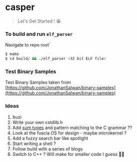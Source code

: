 # casper

> Let's Get Started ! 😁

### To build and run `elf_parser`
Navigate to repo root`
```bash
$ make
$ cd build/ && ./elf_parser <32 bit ELF file>
```

### Test Binary Samples 
Test Binary Samples taken from [https://github.com/JonathanSalwan/binary-samples](https://github.com/JonathanSalwan/binary-samples)


### Ideas
1. buzi
2. Write your own cstdlib.h 
3. Add [sum types](https://chadaustin.me/2015/07/sum-types/) and pattern matching to the C grammar ?? 
4. Look at the fuscia OS for design - maybe microkernel ?
5. Add a fuzzy search bar like spotlight 
6. Start writing a shell ?
7. Follow build with a series of blogs
8. Switch to C++ ? Will make for smaller code I guess 🤷‍♂️
